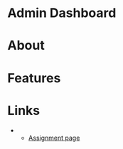 # Admin Dashboard

# About

# Features

# Links

- - [Assignment page](https://www.theodinproject.com/lessons/node-path-intermediate-html-and-css-admin-dashboard "The Odin Project admin dashboard assignment") 